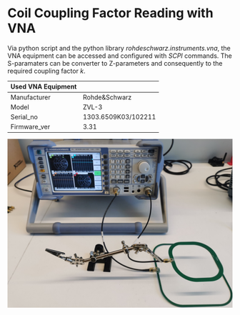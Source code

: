 # Coil Coupling Factor Reading with VNA
Via python script and the python library *rohdeschwarz.instruments.vna*, the VNA equipment can be accessed and configured with *SCPI* commands.
The S-paramaters can be converter to Z-parameters and consequently to the required coupling factor *k*.

| Used VNA Equipment ||
|-|-|
| Manufacturer | Rohde&Schwarz |
| Model | ZVL-3 |
| Serial_no | 1303.6509K03/102211 |
| Firmware_ver | 3.31 |

![Measurement setup](measurement-setup.jpg)
